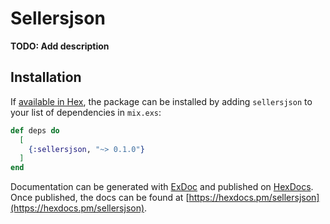 # Sellersjson

**TODO: Add description**

## Installation

If [available in Hex](https://hex.pm/docs/publish), the package can be installed
by adding `sellersjson` to your list of dependencies in `mix.exs`:

```elixir
def deps do
  [
    {:sellersjson, "~> 0.1.0"}
  ]
end
```

Documentation can be generated with [ExDoc](https://github.com/elixir-lang/ex_doc)
and published on [HexDocs](https://hexdocs.pm). Once published, the docs can
be found at [https://hexdocs.pm/sellersjson](https://hexdocs.pm/sellersjson).

